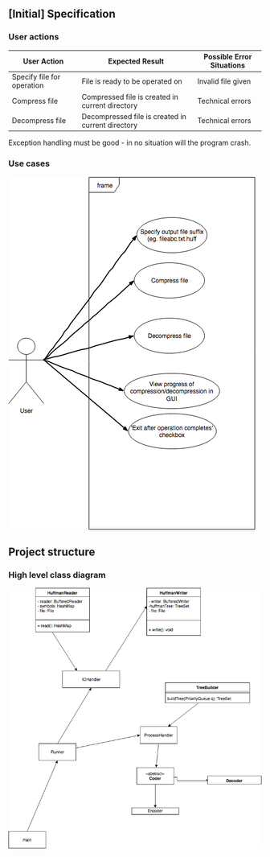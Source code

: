 ## [Initial] Specification
### User actions
| User Action  | Expected Result |  Possible Error Situations |
| -----------  | --------------- | -------------------------- |
| Specify file for operation | File is ready to be operated on | Invalid file given|
| Compress file | Compressed file is created in current directory | Technical errors|
| Decompress file| Decompressed file is created in current directory| Technical errors|

Exception handling must be good - in no situation will the program crash.

### Use cases
![Use Case Diagram](documentation/Use-Case-Diagram.png)


## Project structure

### High level class diagram
![High Level Class Diagram](documentation/High-level-class-diagram.png)
